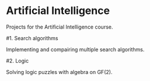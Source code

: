 # Artificial Intelligence

Projects for the Artificial Intelligence course.

#1. Search algorithms

Implementing and compairing multiple search algorithms.

#2. Logic

Solving logic puzzles with algebra on GF(2).
